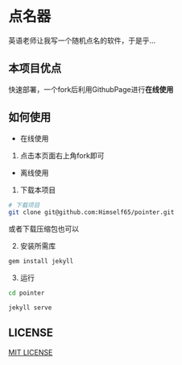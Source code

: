 # 点名器

英语老师让我写一个随机点名的软件，于是乎...

## 本项目优点

快速部署，一个fork后利用GithubPage进行**在线使用**

## 如何使用

- 在线使用

1. 点击本页面右上角fork即可

- 离线使用

1. 下载本项目

```bash
# 下载项目
git clone git@github.com:Himself65/pointer.git 
```

或者下载压缩包也可以

2. 安装所需库

```bash
gem install jekyll
```

3. 运行

```bash
cd pointer

jekyll serve
```

## LICENSE

[MIT LICENSE](./LICENSE)